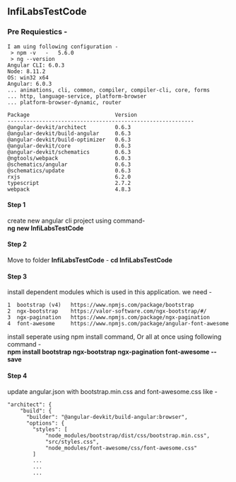 ## InfiLabsTestCode

### Pre Requiestics -
	I am uing following configuration - 
	 > npm -v	-	5.6.0
	 > ng --version
	Angular CLI: 6.0.3
	Node: 8.11.2
	OS: win32 x64
	Angular: 6.0.3
	... animations, cli, common, compiler, compiler-cli, core, forms
	... http, language-service, platform-browser
	... platform-browser-dynamic, router

	Package                           Version
	-----------------------------------------------------------
	@angular-devkit/architect         0.6.3
	@angular-devkit/build-angular     0.6.3
	@angular-devkit/build-optimizer   0.6.3
	@angular-devkit/core              0.6.3
	@angular-devkit/schematics        0.6.3
	@ngtools/webpack                  6.0.3
	@schematics/angular               0.6.3
	@schematics/update                0.6.3
	rxjs                              6.2.0
	typescript                        2.7.2
	webpack                           4.8.3
	

#### Step 1
create new angular cli project using command-  
	**ng new InfiLabsTestCode**


#### Step 2
Move to folder **InfiLabsTestCode** - 
	**cd InfiLabsTestCode**


#### Step 3
install dependent modules which is used in this application. we need - 

	1  bootstrap (v4)	https://www.npmjs.com/package/bootstrap
	2  ngx-bootstrap	https://valor-software.com/ngx-bootstrap/#/
	3  ngx-pagination	https://www.npmjs.com/package/ngx-pagination
	4  font-awesome		https://www.npmjs.com/package/angular-font-awesome


install seperate using npm install command,
Or all at once using following command -  
	**npm install bootstrap ngx-bootstrap ngx-pagination font-awesome --save**


#### Step 4
update angular.json with bootstrap.min.css and font-awesome.css like - 

	"architect": {
        "build": {
          "builder": "@angular-devkit/build-angular:browser",
          "options": {
			"styles": [
				"node_modules/bootstrap/dist/css/bootstrap.min.css",
				"src/styles.css",
				"node_modules/font-awesome/css/font-awesome.css"
			]
			...
			...
			...




